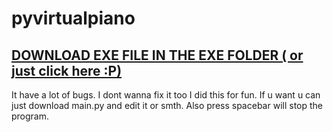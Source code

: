 # pyvirtualpiano
## [DOWNLOAD EXE FILE IN THE EXE FOLDER ( or just click here :P)](https://github.com/xor-ia/PyMidi2VirtualPiano/raw/master/exe/main.exe)
It have a lot of bugs.
I dont wanna fix it too I did this for fun.
If u want u can just download main.py and edit it or smth.
Also press spacebar will stop the program.
